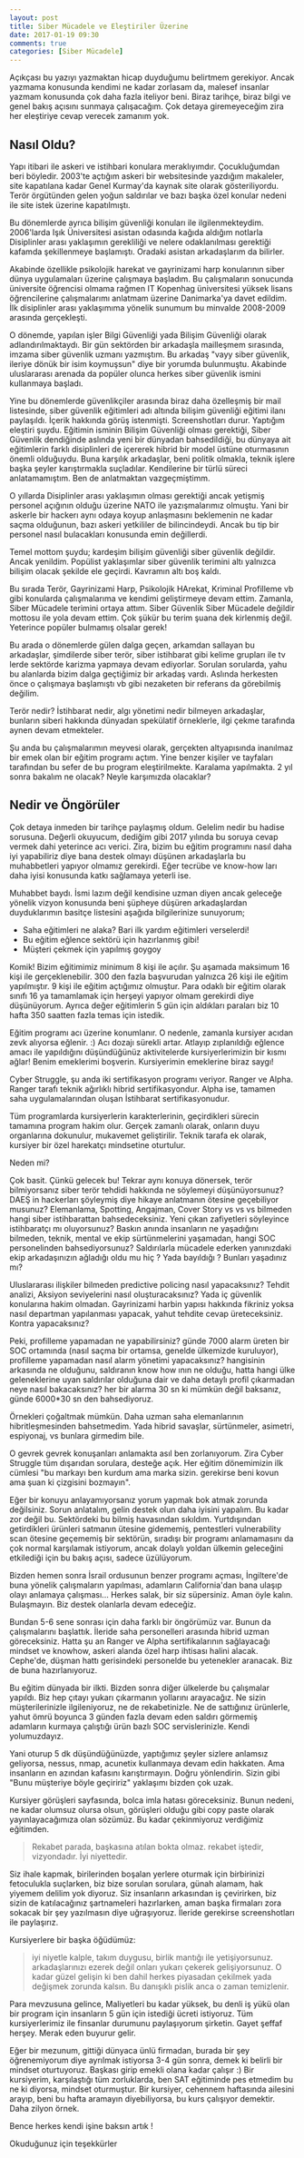 ```yaml
---
layout: post
title: Siber Mücadele ve Eleştiriler Üzerine
date: 2017-01-19 09:30
comments: true
categories: [Siber Mücadele]
---
```


Açıkçası bu yazıyı yazmaktan hicap duyduğumu belirtmem gerekiyor. Ancak yazmama konusunda kendimi ne kadar zorlasam da, malesef insanlar yazmam konusunda çok daha fazla iteliyor beni. Biraz tarihçe, biraz bilgi ve genel bakış açısını sunmaya çalışacağım. Çok detaya giremeyeceğim zira her eleştiriye cevap verecek zamanım yok. <!--more-->

## Nasıl Oldu?

Yapı itibari ile askeri ve istihbari konulara meraklıyımdır. Çocukluğumdan beri böyledir. 2003'te açtığım askeri bir websitesinde yazdığım makaleler, site kapatılana kadar Genel Kurmay'da kaynak site olarak gösteriliyordu. Terör örgütünden gelen yoğun saldırılar ve bazı başka özel konular nedeni ile site istek üzerine kapatılmıştı. 

Bu dönemlerde ayrıca bilişim güvenliği konuları ile ilgilenmekteydim. 2006'larda Işık Üniversitesi asistan odasında kağıda aldığım notlarla Disiplinler arası yaklaşımın gerekliliği ve nelere odaklanılması gerektiği kafamda şekillenmeye başlamıştı. Oradaki asistan arkadaşlarım da bilirler. 

Akabinde özellikle psikolojik harekat ve gayrinizami harp konularının siber dünya uygulamaları üzerine çalışmaya başladım. Bu çalışmaların sonucunda üniversite öğrencisi olmama rağmen IT Kopenhag üniversitesi yüksek lisans öğrencilerine çalışmalarımı anlatmam üzerine Danimarka'ya davet edildim. İlk disiplinler arası yaklaşımıma yönelik sunumum bu minvalde 2008-2009 arasında gerçekleşti. 

O dönemde, yapılan işler Bilgi Güvenliği yada Bilişim Güvenliği olarak adlandırılmaktaydı. Bir gün sektörden bir arkadaşla mailleşmem sırasında, imzama siber güvenlik uzmanı yazmıştım. Bu arkadaş "vayy siber güvenlik, ileriye dönük bir isim koymuşsun" diye bir yorumda bulunmuştu. Akabinde uluslararası arenada da popüler olunca herkes siber güvenlik ismini kullanmaya başladı. 

Yine bu dönemlerde güvenlikçiler arasında biraz daha özelleşmiş bir mail listesinde, siber güvenlik eğitimleri adı altında bilişim güvenliği eğitimi ilanı paylaşıldı. İçerik hakkında görüş istenmişti. Screenshotları durur. Yaptığım eleştiri şuydu. Eğitimin isminin Bilişim Güvenliği olması gerektiği, Siber Güvenlik dendiğinde aslında yeni bir dünyadan bahsedildiği, bu dünyaya ait eğitimlerin farklı disiplinleri de içererek hibrid bir model üstüne oturmasının önemli olduğuydu. Buna karşılık arkadaşlar, beni politik olmakla, teknik işlere başka şeyler karıştırmakla suçladılar. Kendilerine bir türlü süreci anlatamamıştım. Ben de anlatmaktan vazgeçmiştimm. 

O yıllarda Disiplinler arası yaklaşımın olması gerektiği ancak yetişmiş personel açığının olduğu üzerine NATO ile yazışmalarımız olmuştu. Yani bir askerle bir hackerı aynı odaya koyup anlaşmasını beklemenin ne kadar saçma olduğunun, bazı askeri yetkililer de bilincindeydi. Ancak bu tip bir personel nasıl bulacakları konusunda emin değillerdi. 

Temel mottom şuydu; kardeşim bilişim güvenliği siber güvenlik değildir. Ancak yenildim. Popülist yaklaşımlar siber güvenlik terimini altı yalnızca bilişim olacak şekilde ele geçirdi. Kavramın altı boş kaldı. 

Bu sırada Terör, Gayrinizami Harp, Psikolojik HArekat, Kriminal Profilleme vb gibi konularda çalışmalarıma ve kendimi geliştirmeye devam ettim. Zamanla, Siber Mücadele terimini ortaya attım. Siber Güvenlik Siber Mücadele değildir mottosu ile yola devam ettim. Çok şükür bu terim şuana dek kirlenmiş değil. Yeterince popüler bulmamış olsalar gerek! 

Bu arada o dönemlerde gülen dalga geçen, arkamdan sallayan bu arkadaşlar, şimdilerde siber terör, siber istihbarat gibi kelime grupları ile tv lerde sektörde karizma yapmaya devam ediyorlar. Sorulan sorularda, yahu bu alanlarda bizim dalga geçtiğimiz bir arkadaş vardı. Aslında herkesten önce o çalışmaya başlamıştı vb gibi nezaketen bir referans da görebilmiş değilim. 

Terör nedir? İstihbarat nedir, algı yönetimi nedir bilmeyen arkadaşlar, bunların siberi hakkında dünyadan spekülatif örneklerle, ilgi çekme tarafında aynen devam etmekteler. 

Şu anda bu çalışmalarımın meyvesi olarak, gerçekten altyapısında inanılmaz bir emek olan bir eğitim programı açtım. Yine benzer kişiler ve tayfaları tarafından bu sefer de bu program eleştirilmekte. Karalama yapılmakta. 2 yıl sonra bakalım ne olacak? Neyle karşımızda olacaklar? 

## Nedir ve Öngörüler

Çok detaya inmeden bir tarihçe paylaşmış oldum. Gelelim nedir bu hadise sorusuna. Değerli okuyucum, dediğim gibi 2017 yılında bu soruya cevap vermek dahi yeterince acı verici. Zira, bizim bu eğitim programını nasıl daha iyi yapabiliriz diye bana destek olmayı düşünen arkadaşlarla bu muhabbetleri yapıyor olmamız gerekirdi. Eğer tecrübe ve know-how ları daha iyisi konusunda katkı sağlamaya yeterli ise. 

Muhabbet baydı. İsmi lazım değil kendisine uzman diyen ancak geleceğe yönelik vizyon konusunda beni şüpheye düşüren arkadaşlardan duyduklarımın basitçe listesini aşağıda bilgilerinize sunuyorum; 

<ul>
  <li>Saha eğitimleri ne alaka? Bari ilk yardım eğitimleri verselerdi!</li>
  <li>Bu eğitim eğlence sektörü için hazırlanmış gibi!</li>
  <li>Müşteri çekmek için yapılmış goygoy</li>
</ul>

Komik! Bizim eğitimimiz minimum 8 kişi ile açılır. Şu aşamada maksimum 16 kişi ile gerçeklenebilir. 300 den fazla başvurudan yalnızca 26 kişi ile eğitim yapılmıştır. 9 kişi ile eğitim açtığımız olmuştur. Para odaklı bir eğitim olarak sınıfı 16 ya tamamlamak için herşeyi yapıyor olmam gerekirdi diye düşünüyorum. Ayrıca değer eğitimlerin 5 gün için aldıkları paraları biz 10 hafta 350 saatten fazla temas için istedik. 

Eğitim programı acı üzerine konumlanır. O nedenle, zamanla kursiyer acıdan zevk alıyorsa eğlenir. :) Acı dozajı sürekli artar. Atlayıp zıplanıldığı eğlence amacı ile yapıldığını düşündüğünüz aktivitelerde kursiyerlerimizin bir kısmı ağlar! Benim emeklerimi boşverin. Kursiyerimin emeklerine biraz saygı!

Cyber Struggle, şu anda iki sertifikasyon programı veriyor. Ranger ve Alpha. Ranger tarafı teknik ağırlıklı hibrid sertifikasyondur. Alpha ise, tamamen saha uygulamalarından oluşan İstihbarat sertifikasyonudur. 

Tüm programlarda kursiyerlerin karakterlerinin, geçirdikleri sürecin tamamına program hakim olur. Gerçek zamanlı olarak, onların duyu organlarına dokunulur, mukavemet geliştirilir. Teknik tarafa ek olarak, kursiyer bir özel harekatçı mindsetine oturtulur. 

Neden mi? 

Çok basit. Çünkü gelecek bu! Tekrar aynı konuya dönersek, terör bilmiyorsanız siber terör tehdidi hakkında ne söylemeyi düşünüyorsunuz? DAEŞ in hackerları şöyleymiş diye hikaye anlatmanın ötesine geçebiliyor musunuz? Elemanlama, Spotting, Angajman, Cover Story vs vs vs bilmeden hangi siber istihbarattan bahsedeceksiniz. Yeni çıkan zafiyetleri söyleyince istihbaratçı mı oluyorsunuz? Baskın anında insanların ne yaşadığını bilmeden, teknik, mental ve ekip sürtünmelerini yaşamadan, hangi SOC personelinden bahsediyorsunuz? Saldırılarla mücadele ederken yanınızdaki ekip arkadaşınızın ağladığı oldu mu hiç ? Yada bayıldığı ? Bunları yaşadınız mı? 

Uluslararası ilişkiler bilmeden predictive policing nasıl yapacaksınız? Tehdit analizi, Aksiyon seviyelerini nasıl oluşturacaksınız? Yada iç güvenlik konularına hakim olmadan. Gayrinizami harbin yapısı hakkında fikriniz yoksa nasıl departman yapılanması yapacak, yahut tehdite cevap üreteceksiniz. Kontra yapacaksınız? 

Peki, profilleme yapamadan ne yapabilirsiniz? günde 7000 alarm üreten bir SOC ortamında (nasıl saçma bir ortamsa, genelde ülkemizde kuruluyor), profilleme yapamadan nasıl alarm yönetimi yapacaksınız? hangisinin arkasında ne olduğunu, saldıranın know how ının ne olduğu, hatta hangi ülke geleneklerine uyan saldırılar olduğuna dair ve daha detaylı profil çıkarmadan neye nasıl bakacaksınız? her bir alarma 30 sn ki mümkün değil baksanız, günde 6000*30 sn den bahsediyoruz. 

Örnekleri çoğaltmak mümkün. Daha uzman saha elemanlarının hibritleşmesinden bahsetmedim. Yada hibrid savaşlar, sürtünmeler, asimetri, espiyonaj, vs bunlara girmedim bile. 

O gevrek gevrek konuşanları anlamakta asıl ben zorlanıyorum. Zira Cyber Struggle tüm dışarıdan sorulara, desteğe açık. Her eğitim dönemimizin ilk cümlesi "bu markayı ben kurdum ama marka sizin. gerekirse beni kovun ama şuan ki çizgisini bozmayın". 

Eğer bir konuyu anlayamıyorsanız yorum yapmak bok atmak zorunda değilsiniz. Sorun anlatalım, gelin destek olun daha iyisini yapalım. Bu kadar zor değil bu. Sektördeki bu bilmiş havasından sıkıldım. Yurtdışından getirdikleri ürünleri satmanın ütesine gidememiş, pentestleri vulnerability scan ötesine geçememiş bir sektörün, sıradışı bir programı anlamamasını da çok normal karşılamak istiyorum, ancak dolaylı yoldan ülkemin geleceğini etkilediği için bu bakış açısı, sadece üzülüyorum. 

Bizden hemen sonra İsrail ordusunun benzer programı açması, İngiltere'de buna yönelik çalışmaların yapılması, adamların California'dan bana ulaşıp olayı anlamaya çalışması... Herkes salak, bir siz süpersiniz. Aman öyle kalın. Bulaşmayın. Biz destek olanlarla devam edeceğiz. 


Bundan 5-6 sene sonrası için daha farklı bir öngörümüz var. Bunun da çalışmalarını başlattık. İleride saha personelleri arasında hibrid uzman göreceksiniz. Hatta şu an Ranger ve Alpha sertifikalarının sağlayacağı mindset ve knowhow, askeri alanda özel harp ihtisası halini alacak. Cephe'de, düşman hattı gerisindeki personelde bu yetenekler aranacak. Biz de buna hazırlanıyoruz. 

Bu eğitim dünyada bir ilkti. Bizden sonra diğer ülkelerde bu çalışmalar yapıldı. Biz hep çıtayı yukarı çıkarmanın yollarını arayacağız. Ne sizin müşterilerinizle ilgileniyoruz, ne de rekabetinizle. Ne de sattığınız ürünlerle, yahut ömrü boyunca 3 günden fazla devam eden saldırı görmemiş adamların kurmaya çalıştığı ürün bazlı SOC servislerinizle. Kendi yolumuzdayız. 

Yani oturup 5 dk düşündüğünüzde, yaptığımız şeyler sizlere anlamsız geliyorsa, nessus, nmap, acunetix kullanmaya devam edin hakkaten. Ama insanların en azından kafasını karıştırmayın. Doğru yönlendirin. Sizin gibi "Bunu müşteriye böyle geçiririz" yaklaşımı bizden çok uzak. 

Kursiyer görüşleri sayfasında, bolca imla hatası göreceksiniz. Bunun nedeni, ne kadar olumsuz olursa olsun, görüşleri olduğu gibi copy paste olarak yayınlayacağımıza olan sözümüz. Bu kadar çekinmiyoruz verdiğimiz eğitimden. 

<blockquote>
	Rekabet parada, başkasına atılan bokta olmaz. rekabet iştedir, vizyondadır. İyi niyettedir. 
</blockquote>

Siz ihale kapmak, birilerinden boşalan yerlere oturmak için birbirinizi fetoculukla suçlarken, biz bize sorulan sorulara, günah alamam, hak yiyemem delilim yok diyoruz. Siz insanların arkasından iş çevirirken, biz sizin de katılacağınız şartnameleri hazırlarken, aman başka firmaları zora sokacak bir şey yazılmasın diye uğraşıyoruz. İleride gerekirse screenshotları ile paylaşırız. 

Kursiyerlere bir başka öğüdümüz: 

<blockquote>
	iyi niyetle kalple, takım duygusu, birlik mantığı ile yetişiyorsunuz. arkadaşlarınızı ezerek değil onları yukarı çekerek gelişiyorsunuz. O kadar güzel gelişin ki ben dahil herkes piyasadan çekilmek yada değişmek zorunda kalsın. Bu danışıklı pislik anca o zaman temizlenir. 
</blockquote>

Para mevzusuna gelince, Maliyetleri bu kadar yüksek, bu denli iş yükü olan bir program için insanların 5 gün için istediği ücreti istiyoruz. Tüm kursiyerlerimiz ile finsanlar durumunu paylaşıyorum şirketin. Gayet şeffaf herşey. Merak eden buyurur gelir. 

Eğer bir mezunum, gittiği dünyaca ünlü firmadan, burada bir şey öğrenemiyorum diye ayrılmak istiyorsa 3-4 gün sonra, demek ki belirli bir mindset oturtuyoruz. Başkası girip emekli olana kadar çalışır :) Bir kursiyerim, karşılaştığı tüm zorluklarda, ben SAT eğitiminde pes etmedim bu ne ki diyorsa, mindset oturmuştur. Bir kursiyer, cehennem haftasında ailesini arayıp, beni bu hafta aramayın diyebiliyorsa, bu kurs çalışıyor demektir. Daha zilyon örnek. 

Bence herkes kendi işine baksın artık ! 

Okuduğunuz için teşekkürler 
